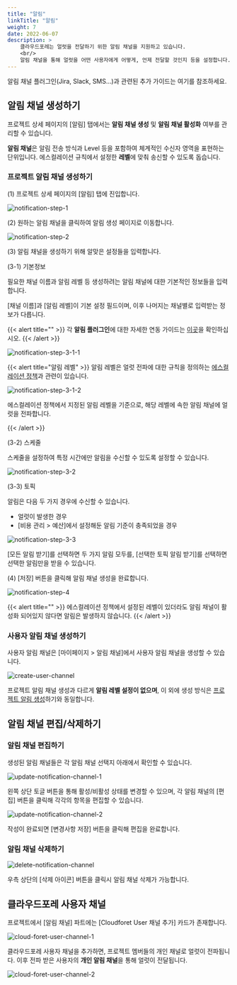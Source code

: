 ```yaml
---
title: "알림"
linkTitle: "알림"
weight: 7
date: 2022-06-07
description: >
    클라우드포레는 얼럿을 전달하기 위한 알림 채널을 지원하고 있습니다. 
    <br/>
    알림 채널을 통해 얼럿을 어떤 사용자에게 어떻게, 언제 전달할 것인지 등을 설정합니다.
---
```


알림 채널 플러그인(Jira, Slack, SMS…)과 관련된 추가 가이드는 여기를 참조하세요.

## 알림 채널 생성하기

프로젝트 상세 페이지의 [알림] 탭에서는 **알림 채널 생성** 및 **알림 채널 활성화** 여부를 관리할 수 있습니다.

**알림 채널**은 알림 전송 방식과 Level 등을 포함하여 체계적인 수신자 영역을 표현하는 단위입니다. 에스컬레이션 규칙에서 설정한 **레벨**에 맞춰 송신할 수 있도록 돕습니다.

### 프로젝트 알림 채널 생성하기

(1) 프로젝트 상세 페이지의 [알림] 탭에 진입합니다.

![notification-step-1](/ko/docs/guides/alert-manager/notification-img/notification-step-1.png)

(2) 원하는 알림 채널을 클릭하여 알림 생성 페이지로 이동합니다.

![notification-step-2](/ko/docs/guides/alert-manager/notification-img/notification-step-2.png)

(3) 알림 채널을 생성하기 위해 알맞은 설정들을 입력합니다.

(3-1) 기본정보

필요한 채널 이름과 알림 레벨 등 생성하려는 알림 채널에 대한 기본적인 정보들을 입력합니다.

[채널 이름]과 [알림 레벨]이 기본 설정 필드이며, 이후 나머지는 채널별로 입력받는 정보가 다릅니다.

{{< alert title="" >}}
각 **알림 플러그인**에 대한 자세한 연동 가이드는 [이곳](/ko/docs/guides/plugins/alert-manager-notification/)을 확인하십시오.
{{< /alert >}}

![notification-step-3-1-1](/ko/docs/guides/alert-manager/notification-img/notification-step-3-1-1.png)

{{< alert title="알림 레벨" >}}
알림 레벨은 얼럿 전파에 대한 규칙을 정의하는 [에스컬레이션 정책](/ko/docs/guides/alert-manager/escalation-policy/)과 관련이 있습니다. 

![notification-step-3-1-2](/ko/docs/guides/alert-manager/notification-img/notification-step-3-1-2.png)

에스컬레이션 정책에서 지정된 알림 레벨을 기준으로, 해당 레벨에 속한 알림 채널에 얼럿을 전파합니다.

{{< /alert >}}

(3-2) 스케줄

스케줄을 설정하여 특정 시간에만 알림을 수신할 수 있도록 설정할 수 있습니다.

![notification-step-3-2](/ko/docs/guides/alert-manager/notification-img/notification-step-3-2.png)

(3-3) 토픽

알림은 다음 두 가지 경우에 수신할 수 있습니다.
- 얼럿이 발생한 경우
- [비용 관리 > 예산]에서 설정해둔 알림 기준이 충족되었을 경우

![notification-step-3-3](/ko/docs/guides/alert-manager/notification-img/notification-step-3-3.png)

[모든 알림 받기]를 선택하면 두 가지 알림 모두를, [선택한 토픽 알림 받기]를 선택하면 선택한 알림만을 받을 수 있습니다.

(4) [저장] 버튼을 클릭해 알림 채널 생성을 완료합니다.

![notification-step-4](/ko/docs/guides/alert-manager/notification-img/notification-step-4.png)

{{< alert title="" >}}
에스컬레이션 정책에서 설정된 레벨이 있더라도 알림 채널이 활성화 되어있지 않다면 알림은 발생하지 않습니다.
{{< /alert >}}


### 사용자 알림 채널 생성하기

사용자 알림 채널은 [마이페이지 > 알림 채널]에서 사용자 알림 채널을 생성할 수 있습니다.

![create-user-channel](/ko/docs/guides/alert-manager/notification-img/create-user-channel.png)

프로젝트 알림 채널 생성과 다르게 **알림 레벨 설정이 없으며**, 이 외에 생성 방식은 [프로젝트 알림 생성](/ko/docs/guides/alert-manager/notification/#프로젝트-알림-채널-생성하기)하기와 동일합니다.

## 알림 채널 편집/삭제하기

### 알림 채널 편집하기

생성된 알림 채널들은 각 알림 채널 선택지 아래에서 확인할 수 있습니다.

![update-notification-channel-1](/ko/docs/guides/alert-manager/notification-img/update-notification-channel-1.png)

왼쪽 상단 토글 버튼을 통해 활성/비활성 상태를 변경할 수 있으며, 각 알림 채널의 [편집] 버튼을 클릭해 각각의 항목을 편집할 수 있습니다.

![update-notification-channel-2](/ko/docs/guides/alert-manager/notification-img/update-notification-channel-2.png)

작성이 완료되면 [변경사항 저장] 버튼을 클릭해 편집을 완료합니다.

### 알림 채널 삭제하기

![delete-notification-channel](/ko/docs/guides/alert-manager/notification-img/delete-notification-channel.png)

우측 상단의 [삭제 아이콘] 버튼을 클릭시 알림 채널 삭제가 가능합니다.

## 클라우드포레 사용자 채널

프로젝트에서 [알림 채널] 파트에는 [Cloudforet User 채널 추가] 카드가 존재합니다.

![cloud-foret-user-channel-1](/ko/docs/guides/alert-manager/notification-img/cloud-foret-user-channel-1.png)

클라우드포레 사용자 채널을 추가하면, 프로젝트 멤버들의 개인 채널로 얼럿이 전파됩니다. 이후 전파 받은 사용자의 **개인 알림 채널**을 통해 얼럿이 전달됩니다.

![cloud-foret-user-channel-2](/ko/docs/guides/alert-manager/notification-img/cloud-foret-user-channel-2.png)
